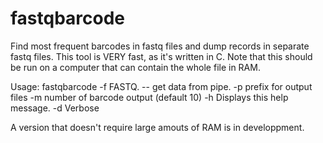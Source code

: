 # fastqbarcode
Find most frequent barcodes in fastq files and dump records in separate fastq files. 
This tool is VERY fast, as it's written in C.
Note that this should be run on a computer that can contain the whole file in RAM.

Usage: fastqbarcode -f FASTQ.
   -- get data from pipe.
   -p prefix for output files
   -m number of barcode output (default 10)
   -h Displays this help message.
   -d Verbose

A version that doesn't require large amouts of RAM is in developpment.
